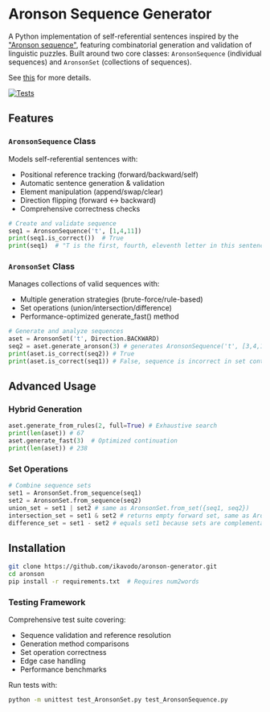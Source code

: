 # Aronson Sequence Generator

A Python implementation of self-referential sentences inspired by the ["Aronson sequence"](https://oeis.org/A005224), featuring combinatorial generation and validation of linguistic puzzles. Built around two core classes: `AronsonSequence` (individual sequences) and `AronsonSet` (collections of sequences).

See [this](https://ikavodo.github.io/aronson-1/) for more details.

[![Tests](https://img.shields.io/badge/tests-90%25%20coverage-green)](https://github.com/ikavodo/aronson-generator/actions)

## Features

### `AronsonSequence` Class
Models self-referential sentences with:
- Positional reference tracking (forward/backward/self)
- Automatic sentence generation & validation
- Element manipulation (append/swap/clear)
- Direction flipping (forward ↔ backward)
- Comprehensive correctness checks

```python
# Create and validate sequence
seq1 = AronsonSequence('t', [1,4,11])
print(seq1.is_correct())  # True
print(seq1)  # "T is the first, fourth, eleventh letter in this sentence..."
```

### `AronsonSet` Class
Manages collections of valid sequences with:

- Multiple generation strategies (brute-force/rule-based)
- Set operations (union/intersection/difference)
- Performance-optimized generate_fast() method

```python
# Generate and analyze sequences
aset = AronsonSet('t', Direction.BACKWARD)
seq2 = aset.generate_aronson(3) # generates AronsonSequence('t', [3,4,11], Direction.BACKWARD)
print(aset.is_correct(seq2)) # True
print(aset.is_correct(seq1)) # False, sequence is incorrect in set context
```

## Advanced Usage
### Hybrid Generation
```python
aset.generate_from_rules(2, full=True) # Exhaustive search
print(len(aset)) # 67
aset.generate_fast(3)  # Optimized continuation
print(len(aset)) # 238
```

### Set Operations
```python
# Combine sequence sets
set1 = AronsonSet.from_sequence(seq1)
set2 = AronsonSet.from_sequence(seq2) 
union_set = set1 | set2 # same as AronsonSet.from_set({seq1, seq2})
intersection_set = set1 & set2 # returns empty forward set, same as AronsonSet('t') 
difference_set = set1 - set2 # equals set1 because sets are complementary
```

## Installation
```bash
git clone https://github.com/ikavodo/aronson-generator.git
cd aronson
pip install -r requirements.txt  # Requires num2words
```

### Testing Framework
Comprehensive test suite covering:

- Sequence validation and reference resolution
- Generation method comparisons
- Set operation correctness
- Edge case handling
- Performance benchmarks

Run tests with:
```bash
python -m unittest test_AronsonSet.py test_AronsonSequence.py
```
